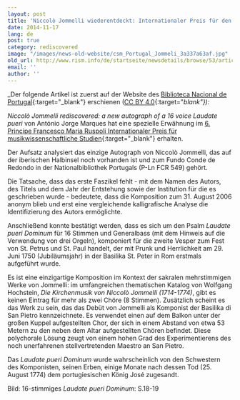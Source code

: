```yaml
---
layout: post
title: 'Niccolò Jommelli wiederentdeckt: Internationaler Preis für den Aufsatz über ein an der Nationalbibliothek Portugal vorhandenen Autograph'
date: 2014-11-17
lang: de
post: true
category: rediscovered
image: "/images/news-old-website/csm_Portugal_Jommeli_3a337a63af.jpg"
old_url: http://www.rism.info/de/startseite/newsdetails/browse/53/article/64/niccolo-jommelli-rediscovered-international-award-for-essay-on-autograph-extant-at-the-national-l.html
email: ''
author: ''
---
```


_Der folgende Artikel ist zuerst auf der Website des [Biblioteca Nacional de Portugal](http://www.bnportugal.pt/index.php?option=com_content&view=article&id=972:noticia-noccollo-jommelli&catid=164:2014&Itemid=994&lang=en){:target="_blank"} erschienen ([CC BY 4.0](http://creativecommons.org/licenses/by/4.0/){:target="_blank"}):_

_Niccolò Jommelli rediscovered: a new autograph of a 16 voice Laudate pueri_ von António Jorge Marques hat eine spezielle Erwähnung im [6. Principe Francesco Maria Ruspoli Internationaler Preis für musikwissenschaftliche Studien](http://www.centrostudisgm.com/sito/?cat=10){:target="_blank"} erhalten.

Der Aufsatz analysiert das einzige Autograph von Niccolò Jommelli, das auf der iberischen Halbinsel noch vorhanden ist und zum Fundo Conde de Redondo in der Nationalbibliothek Portugals (P-Ln FCR 549) gehört.

Die Tatsache, dass das erste Faszikel fehlt - mit dem Namen des Autors, des Titels und dem Jahr der Entstehung sowie der Institution für die es geschrieben wurde - bedeutete, dass die Komposition zum 31. August 2006 anonym blieb und erst eine vergleichende kalligrafische Analyse die Identifizierung des Autors ermöglichte.

Anschließend konnte bestätigt werden, dass es sich um den Psalm _Laudate pueri Dominum_ für 16 Stimmen und Generalbass (mit dem Hinweis auf die Verwendung von drei Orgeln), komponiert für die zweite Vesper zum Fest von St. Petrus und St. Paul handelt, der mit Prunk und Herrlichkeit am 29. Juni 1750 (Jubiläumsjahr) in der Basilika St. Peter in Rom erstmals aufgeführt wurde.

Es ist eine einzigartige Komposition im Kontext der sakralen mehrstimmigen Werke von Jommelli: im umfangreichen thematischen Katalog von Wolfgang Hochstein, _Die Kirchenmusik von Niccolò Jommelli (1714-1774)_, gibt es keinen Eintrag für mehr als zwei Chöre (8 Stimmen). Zusätzlich scheint es das Werk zu sein, das das Debüt von Jommelli als Komponist der Basilika di San Pietro kennzeichnete. Es verwendet einen auf dem Balkon unter der großen Kuppel aufgestellten Chor, der sich in einem Abstand von etwa 53 Metern zu den neben dem Altar aufgestellten Chören befindet. Diese polychorale Lösung zeugt von einem hohen Grad des Experimentierens des noch unerfahrenen stellvertretenden Maestro an San Pietro.

Das _Laudate pueri Dominum_ wurde wahrscheinlich von den Schwestern des Komponisten, seinen Erben, einige Monate nach dessen Tod (25. August 1774) dem portugiesischen König José zugesandt.

Bild: 16-stimmiges _Laudate pueri Dominum_: S.18-19
